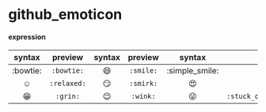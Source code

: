 # github_emoticon

#### expression
|syntax|preview|syntax|preview|syntax|preview|
|:-----:|:---:|:-----:|:-----:|:-----:|:---:|
|:bowtie:|`:bowtie:`|:smile:|`:smile:`|:simple_smile:|`:simple_smile:`|:laughing:|`:laughing:`|:blush:|`:blush:`|:smiley:|`:smiley:`|
|:relaxed:|`:relaxed:`|:smirk:|`:smirk:`|:heart_eyes:|`:heart_eyes:`|:kissing_heart:|`:kissing_heart:`|:kissing_closed_eyes:|`:kissing_closed_eyes:`|:flushed:|`:flushed:`|:relieved:|`:relieved:`|:satisfied:|`:satisfied:`|
|:grin:|`:grin:`|:wink:|`:wink:`|:stuck_out_tongue_winking_eye:|`:stuck_out_tongue_winking_eye:`|:stuck_out_tongue_closed_eyes:|`:stuck_out_tongue_closed_eyes:`|:grinning:|`:grinning:`|:kissing:|`:kissing:`|:kissing_smiling_eyes:|`:kissing_smiling_eyes:`|:stuck_out_tongue:|`:stuck_out_tongue:`|
